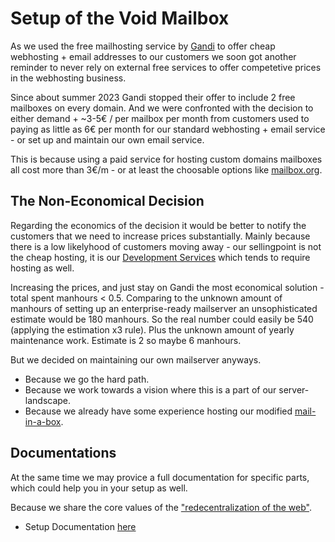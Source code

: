 # Setup of the Void Mailbox

As we used the free mailhosting service by [Gandi](https://gandi.net) to offer cheap webhosting + email addresses to our customers we soon got another reminder to never rely on external free services to offer competetive prices in the webhosting business.

Since about summer 2023 Gandi stopped their offer to include 2 free mailboxes on every domain. And we were confronted with the decision to either demand + ~3-5€ / per mailbox per month from customers used to paying as little as 6€ per month for our standard webhosting  + email service - or set up and maintain our own email service.

This is because using a paid service for hosting custom domains mailboxes all cost more than 3€/m - or at least the choosable options like [mailbox.org](https://mailbox.org/en/).

## The Non-Economical Decision
Regarding the economics of the decision it would be better to notify the customers that we need to increase prices substantially. Mainly because there is a low likelyhood of customers moving away - our sellingpoint is not the cheap hosting, it is our [Development Services](https://dotv.ee/#services) which tends to require hosting as well.

Increasing the prices, and just stay on Gandi the most economical solution - total spent manhours < 0.5.
Comparing to the unknown amount of manhours of setting up an enterprise-ready mailserver an unsophisticated estimate would be 180 manhours. So the real number could easily be 540 (applying the estimation x3 rule). Plus the unknown amount of yearly maintenance work. Estimate is 2 so maybe 6 manhours.

But we decided on maintaining our own mailserver anyways.

- Because we go the hard path.
- Because we work towards a vision where this is a part of our server-landscape.
- Because we already have some experience hosting our modified [mail-in-a-box](https://github.com/mail-in-a-box/mailinabox).

## Documentations
At the same time we may provice a full documentation for specific parts, which could help you in your setup as well.

Because we share the core values of the ["redecentralization of the web"](https://redecentralize.org/). 

- Setup Documentation [here](TODO:)
